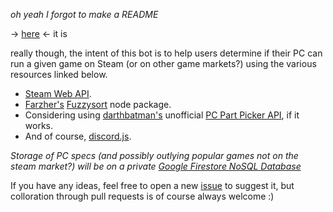 *oh yeah I forgot to make a README*

-> [here](https://www.youtube.com/watch?v=dQw4w9WgXcQ) <- it is

really though, the intent of this bot is to help users determine if their PC can run a given game on Steam (or on other game markets?) using the various resources linked below.

- [Steam Web API](https://steamwebapi.azurewebsites.net).
- [Farzher's](https://github.com/farzher) [Fuzzysort](https://github.com/farzher/fuzzysort) node package.
- Considering using [darthbatman's](https://github.com/darthbatman) unofficial [PC Part Picker API](https://github.com/darthbatman/pcpartpicker), if it works.
- And of course, [discord.js](https://discord.js.org).

*Storage of PC specs (and possibly outlying popular games not on the steam market?) will be on a private [Google Firestore NoSQL Database](https://firebase.google.com/docs/firestore)*

If you have any ideas, feel free to open a new [issue](https://github.com/Raymond-exe/DiscordSpecBot-ts/issues) to suggest it, but colloration through pull requests is of course always welcome :)
